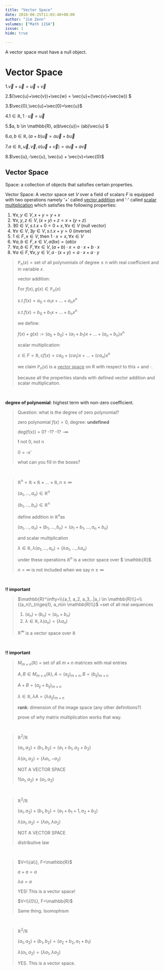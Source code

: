 ```yaml
---
title: "Vector Space"
date: 2018-06-25T11:03:48+08:00
author: "Jim Zenn"
volumes: ["Math 115A"]
issue: 1
hide: true

---
```


A vector space must have a null object.

<!--more-->


# Vector Space

1.$\vec{v}+\vec{u}=\vec{u}+\vec{v}$

2.$(\vec{u}+\vec{v})+\vec{w} = \vec{u}+(\vec{v}+\vec{w}) $

3.$\vec{0},\vec{u}+\vec{0}=\vec{u}$

4.$1\in \mathbb{R}, 1 \cdot \vec{u}=\vec{u}$

5.$a, b \in \mathbb{R}, a(b\vec{u})= (ab)\vec{u} $

6.$a,b \in \mathbb{R}, (a+b)\vec{u}=a\vec{u}+b\vec{u}$

7.$a\in \mathbb{R}, \vec{u},\vec{v}, a(\vec{u} + \vec{v})=a\vec{u} + a\vec{v}$

8.$\vec{u},-\vec{u}, \vec{u} + \vec{v}=\vec{0}$



## Vector Space

Space: a collection of objects that satisfies certain properties.



Vector Space: A vector space set $V$ over a field of scalars $F$ is equipped with two operations namely '+' called <u>vector addition</u> and '·' called <u>scalar multiplication</u> which satisfies the following properties:

1. $\forall x, y \in V, x + y = y + x$
2. $\forall x, y, z \in V, (x+y)+z = x+ (y+z)$
3. $\exists 0\in V, s.t.x + 0 = 0+x, \forall x \in V$ (null vector)
4. $\forall x \in V, \exists y \in V, s.t. x+y=0$ (inverse)
5. $1 \in F, x\in V, \text{then } 1\cdot x=x, \forall x\in V$
6. $\forall a,b \in F, x\in V, a(bx)=(ab)x$
7. $\forall a,b\in F, \forall x\in V, (a+b)\cdot x=a\cdot x+b\cdot x$
8. $\forall a\in F, \forall x,y \in V, a\cdot (x+y)=a\cdot x+a\cdot y$





> $\mathbb{P}_n(x)=\text{set of all polynomials of degree}\leq n \text{ with real coefficient and in variable }x$.
>
> vector addition:
>
> For $f(x), g(x) \in \mathbb{P}_n(x)$
>
> $s.t. f(x) = a_0+ a_1x+ ... + a_nx^n$
>
> $s.t. f(x) = b_0 +b_1x+ ... + b_nx^n$
>
> we define:
>
> $f(x)+g(x):=(a_0+b_0)+(a_1 +b_1)x+...+(a_n+b_n)x^n$
>
>
>
> scalar multiplication:
>
> $c\in F = \mathbb{R}, cf(x) = ca_0 + (ca_1)x + ... + (ca_n)x^n$
>
>
>
> we claim $\mathbb{P}_n(x)$ is a <u>vector space</u> on R with respect to this $+$ and $\cdot$.
>
>
>
> because all the properties stands with defined vector addition and scalar multiplicaiton.

<br>

**degree of polynomial**: highest term with non-zero coefficient.

> Question: what is the degree of zero polynomial?
>
> zero polynomial $f(x) = 0$, degree: **undefined**
>
> deg(f(x)) = 0? -1? -1? -$\infty$
>
> **!** not 0, not n
>
> $0=\square x^\square$
>
> what can you fill in the boxes?

<br>

> $\mathbb{R}^n= \mathbb{R}\times \mathbb{R} \times ...\times  \mathbb{R}, n\geq \infty$
>
> $(a_1, ..., a_n)\in\mathbb{R}^n$
>
> $(b_1, ..., b_n)\in\mathbb{R}^n$
>
> define addition in $\mathbb{R}^n$as
>
> $(a_1, ..., a_n)+(b_1, ..., b_n)=(a_1+b_1, ..., a_n+b_n)$
>
> and scalar multiplication
>
> $\lambda \in \mathbb{R}, \lambda(a_1, ..., a_n)=(\lambda a_1, ..., \lambda a_n)$
>
> under these operations $\mathbb{R}^n$ is a vector space over $ \mathbb{R}$.
>
> $n=\infty$ is not included when we say $n \geq \infty$

<br>

**!! important**

> $\mathbb{R}^\infty=\\{a_1, a_2, a_3,..|a_i \in \mathbb{R}\\}=\\{(a_n)\_{n\geq1}, a_n\in \mathbb{R}\\}$ =set of all real sequences
>
> 1. $(a_n) + (b_n) = (a_n+b_n)$
> 2. $\lambda \in \mathbb{R}, \lambda (a_n) = (\lambda a_n)$
>
> $\mathbb{R}^\infty$ is a vector space over $\mathbb{R}$

<br>

**!! important**

> $M_{m\times n}(\mathbb{R})$ = set of all $m \times n$ matrices with real entries
>
> $A, B \in M_{m\times n}(\mathbb{R}), A=(a_{ij})_{m\times n}, B=(b_{ij})_{m\times n}$
>
> $A+B=(a_{ij}+b_{ij})_{m\times n}$
>
> $\lambda \in \mathbb{R},\lambda A =(\lambda a_{ij})_{m\times n}$
>
>
>
> **rank**: dimension of the image space (any other definitions?)
>
> prove of why matrix multiplication works that way.

<br>



> $\mathbb{R}^2 / \mathbb{R}$
>
> $(a_1, a_2)+(b_1, b_2) = (a_1+b_1, a_2+b_2)$
>
> $\lambda (a_1, a_2) = (\lambda a_1, -a_2)$
>
> NOT A VECTOR SPACE
>
> $1(a_1, a_2) \neq (a_1, a_2)$

<br>



> $\mathbb{R}^2 / \mathbb{R}$
>
> $(a_1, a_2)+(b_1, b_2) = (a_1+b_1+1, a_2+b_2)$
>
> $\lambda (a_1, a_2) = (\lambda a_1, \lambda a_2)$
>
> NOT A VECTOR SPACE
>
> distributive law

<br>



> $V=\\{a\\}, F=\mathbb{R}$
>
> $a+a=a$
>
> $\lambda a = a$
>
> YES! This is a vector space!
>
> $V=\\{0\\}, F=\mathbb{R}$
>
> Same thing. Isomophism

<br>



> $\mathbb{R}^2 / \mathbb{R}$
>
> $(a_1, a_2)+(b_1, b_2) = (a_2+b_2, a_1+b_1)$
>
> $\lambda (a_1, a_2) = (\lambda a_1, \lambda a_2)$
>
> YES. This is a vector space.

